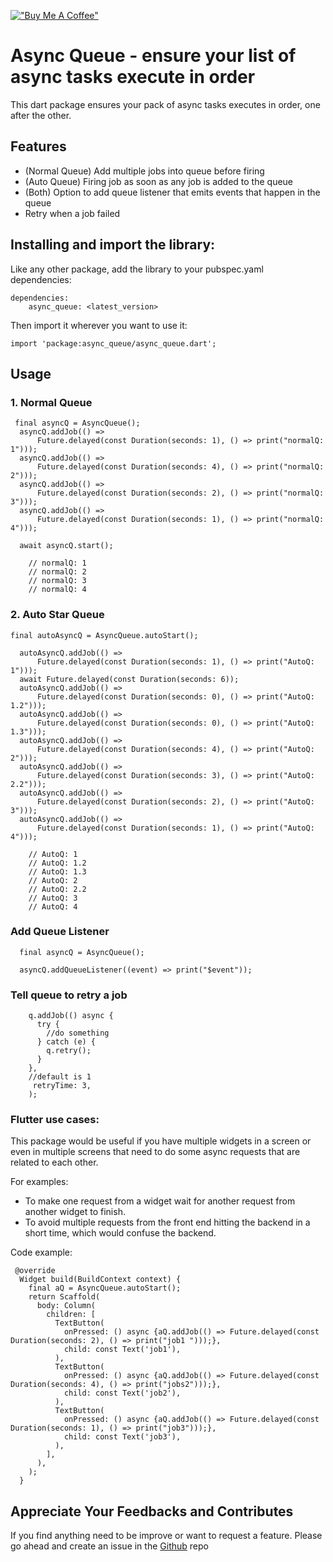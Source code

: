 [!["Buy Me A Coffee"](https://www.buymeacoffee.com/assets/img/custom_images/orange_img.png)](https://www.buymeacoffee.com/samderlust)

# Async Queue - ensure your list of async tasks execute in order

This dart package ensures your pack of async tasks executes in order, one after the other.

## Features

- (Normal Queue) Add multiple jobs into queue before firing
- (Auto Queue) Firing job as soon as any job is added to the queue
- (Both) Option to add queue listener that emits events that happen in the queue
- Retry when a job failed

## Installing and import the library:

Like any other package, add the library to your pubspec.yaml dependencies:

```
dependencies:
    async_queue: <latest_version>
```

Then import it wherever you want to use it:

```
import 'package:async_queue/async_queue.dart';
```

## Usage

### 1. Normal Queue

```
 final asyncQ = AsyncQueue();
  asyncQ.addJob(() =>
      Future.delayed(const Duration(seconds: 1), () => print("normalQ: 1")));
  asyncQ.addJob(() =>
      Future.delayed(const Duration(seconds: 4), () => print("normalQ: 2")));
  asyncQ.addJob(() =>
      Future.delayed(const Duration(seconds: 2), () => print("normalQ: 3")));
  asyncQ.addJob(() =>
      Future.delayed(const Duration(seconds: 1), () => print("normalQ: 4")));

  await asyncQ.start();

    // normalQ: 1
    // normalQ: 2
    // normalQ: 3
    // normalQ: 4
```

### 2. Auto Star Queue

```
final autoAsyncQ = AsyncQueue.autoStart();

  autoAsyncQ.addJob(() =>
      Future.delayed(const Duration(seconds: 1), () => print("AutoQ: 1")));
  await Future.delayed(const Duration(seconds: 6));
  autoAsyncQ.addJob(() =>
      Future.delayed(const Duration(seconds: 0), () => print("AutoQ: 1.2")));
  autoAsyncQ.addJob(() =>
      Future.delayed(const Duration(seconds: 0), () => print("AutoQ: 1.3")));
  autoAsyncQ.addJob(() =>
      Future.delayed(const Duration(seconds: 4), () => print("AutoQ: 2")));
  autoAsyncQ.addJob(() =>
      Future.delayed(const Duration(seconds: 3), () => print("AutoQ: 2.2")));
  autoAsyncQ.addJob(() =>
      Future.delayed(const Duration(seconds: 2), () => print("AutoQ: 3")));
  autoAsyncQ.addJob(() =>
      Future.delayed(const Duration(seconds: 1), () => print("AutoQ: 4")));

    // AutoQ: 1
    // AutoQ: 1.2
    // AutoQ: 1.3
    // AutoQ: 2
    // AutoQ: 2.2
    // AutoQ: 3
    // AutoQ: 4
```

### Add Queue Listener

```
  final asyncQ = AsyncQueue();

  asyncQ.addQueueListener((event) => print("$event"));
```

### Tell queue to retry a job

```
    q.addJob(() async {
      try {
        //do something
      } catch (e) {
        q.retry();
      }
    },
    //default is 1
     retryTime: 3,
    );
```

### Flutter use cases:

This package would be useful if you have multiple widgets in a screen or even in multiple screens that need to do some async requests that are related to each other.

For examples:

- To make one request from a widget wait for another request from another widget to finish.
- To avoid multiple requests from the front end hitting the backend in a short time, which would confuse the backend.

Code example:

```
 @override
  Widget build(BuildContext context) {
    final aQ = AsyncQueue.autoStart();
    return Scaffold(
      body: Column(
        children: [
          TextButton(
            onPressed: () async {aQ.addJob(() => Future.delayed(const Duration(seconds: 2), () => print("job1 ")));},
            child: const Text('job1'),
          ),
          TextButton(
            onPressed: () async {aQ.addJob(() => Future.delayed(const Duration(seconds: 4), () => print("jobs2")));},
            child: const Text('job2'),
          ),
          TextButton(
            onPressed: () async {aQ.addJob(() => Future.delayed(const Duration(seconds: 1), () => print("job3")));},
            child: const Text('job3'),
          ),
        ],
      ),
    );
  }
```

## Appreciate Your Feedbacks and Contributes

If you find anything need to be improve or want to request a feature. Please go ahead and create an issue in the [Github](https://github.com/samderlust/async_queue) repo
